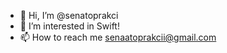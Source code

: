 - 👋 Hi, I’m @senatoprakci
- 👀 I’m interested in Swift!
- 📫 How to reach me senaatoprakcii@gmail.com


<!---
senatoprakci/senatoprakci is a ✨ special ✨ repository because its `README.md` (this file) appears on your GitHub profile.
You can click the Preview link to take a look at your changes.
--->
